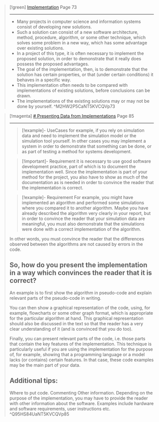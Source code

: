 
> [!green] [Implementation](zotero://open-pdf/library/items/NT5KVCQV?page=73&annotation=M2HW2P5C) Page 73
> 
> ---
> - Many projects in computer science and information systems consist of developing new solutions.
> - Such a solution can consist of a new software architecture, method, procedure, algorithm, or some other technique, which solves some problem in a new way, which has some advantage over existing solutions.
> - In a project of this type, it is often necessary to implement the proposed solution, in order to demonstrate that it really does possess the proposed advantages.
> - The goal of the implementation, then, is to demonstrate that the solution has certain properties, or that (under certain conditions) it behaves in a specific way.
> - This implementation often needs to be compared with implementations of existing solutions, before conclusions can be drawn.
> - The implementations of the existing solutions may or may not be done by yourself.
> ^M2HW2P5CaNT5KVCQVp73

> [!magenta] [# Presenting Data from Implementations](zotero://open-pdf/library/items/NT5KVCQV?page=85&annotation=Q95HS84U) Page 85
> 
> ---
> > [!example]- UseCases
> > for example, if you rely on simulation data and need to implement the simulation model or the simulation tool yourself. In other cases you may implement a system in order to demonstrate that something can be done, or as part of testing a method for systems development.
> 
> > [!important]- Requirement
> > it is necessary to use good software development practice, part of which is to document the implementation well. Since the implementation is part of your method for the project, you also have to show as much of the documentation as is needed in order to convince the reader that the implementation is correct.
> 
> > [!example]- Requirement
> > For example, you might have implemented an algorithm and performed some simulations where you compared it to another algorithm. Maybe you have already described the algorithm very clearly in your report, but in order to convince the reader that your simulation data are meaningful, you must also demonstrate that the simulations were done with a correct implementation of the algorithm.
> 
> In other words, you must convince the reader that the differences observed between the algorithms are not caused by errors in the code.
> ## So, how do you present the implementation in a way which convinces the reader that it is correct?
> 
> An example is to first show the algorithm in pseudo-code and explain relevant parts of the pseudo-code in writing.
> 
> You can then show a graphical representation of the code, using, for example, flowcharts or some other graph format, which is appropriate for the particular algorithm at hand. This graphical representation should also be discussed in the text so that the reader has a very clear understanding of it (and is convinced that you do too).
> 
> Finally, you can present relevant parts of the code, i.e. those parts that contain the key features of the implementation. This technique is particularly useful if you are using the implementation for the purpose of, for example, showing that a programming language or a model lacks (or contains) certain features. In that case, these code examples may be the main part of your data.
> 
> 
> ## Additional tips:
> Where to put code.
> Commenting
> Other information. Depending on the purpose of the implementation, you may have to provide the reader with other information about the software. Examples include hardware and software requirements, user instructions etc.
> ^Q95HS84UaNT5KVCQVp85

